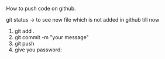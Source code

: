 How to push code on github.

git status -> to see new file which is not added in github till now

1. git add .
2. git commit -m "your message"
3. git push
4. give you password: 
